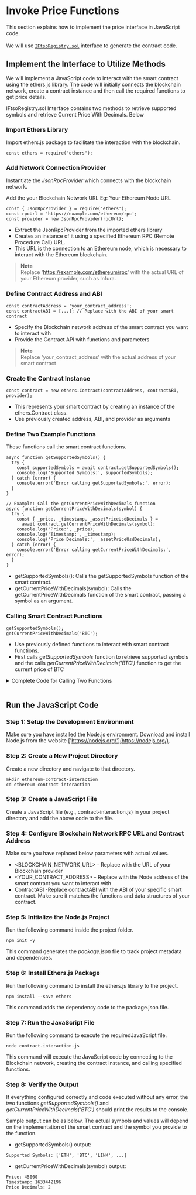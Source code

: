 # Invoke Price Functions

This section explains how to implement the price interface in JavaScript code.
<br><br>
We will use [`IFtsoRegistry.sol`](#IFtsoRegistry.sol) interface to generate the contract code.

## Implement the Interface to Utilize Methods
We will implement a JavaScript code to interact with the smart contract using the ethers.js library. The code will initially connects the blockchain network, create a contract instance and then call the required functions to get price details.

IFtsoRegistry.sol Interface contains two methods to retrieve supported symbols and retrieve Current Price With Decimals.
Below

### Import Ethers Library
Import ethers.js package to facilitate the interaction with the blockchain.

```
const ethers = require("ethers");
```

### Add Network Connection Provider

Instantiate the *JsonRpcProvider* which connects with the blockchain network.

Add the your Blockchain Network URL Eg: Your Ethereum Node URL

```
const { JsonRpcProvider } = require('ethers');
const rpcUrl = 'https://example.com/ethereum/rpc';
const provider = new JsonRpcProvider(rpcUrl);
```
- Extract the JsonRpcProvider from the imported ethers library 
- Creates an instance of it using a specified Ethereum RPC (Remote Procedure Call) URL. 
- This URL is the connection to an Ethereum node, which is necessary to interact with the Ethereum blockchain. 


> **Note**  
>Replace 'https://example.com/ethereum/rpc' with the actual URL of your Ethereum provider, such as Infura.

### Define Contract Address and ABI
```
const contractAddress = 'your_contract_address';
const contractABI = [...]; // Replace with the ABI of your smart contract
```
- Specify the Blockchain network address of the smart contract you want to interact with
- Provide the Contract API with functions and parameters

> **Note**  
>Replace 'your_contract_address' with the actual address of your smart contract

### Create the Contract Instance
```
const contract = new ethers.Contract(contractAddress, contractABI, provider);
```
- This represents your smart contract by creating an instance of the ethers.Contract class.
- Use previously created address, ABI, and provider as arguments

### Define Two Example Functions 
These functions call the smart contract functions.
```
async function getSupportedSymbols() {
  try {
    const supportedSymbols = await contract.getSupportedSymbols();
    console.log('Supported Symbols:', supportedSymbols);
  } catch (error) {
    console.error('Error calling getSupportedSymbols:', error);
  }
}

// Example: Call the getCurrentPriceWithDecimals function
async function getCurrentPriceWithDecimals(symbol) {
  try {
    const { _price, _timestamp, _assetPriceUsdDecimals } =
      await contract.getCurrentPriceWithDecimals(symbol);
    console.log('Price:', _price);
    console.log('Timestamp:', _timestamp);
    console.log('Price Decimals:', _assetPriceUsdDecimals);
  } catch (error) {
    console.error('Error calling getCurrentPriceWithDecimals:', error);
  }
}
```
- getSupportedSymbols(): Calls the getSupportedSymbols function of the smart contract.
- getCurrentPriceWithDecimals(symbol): Calls the getCurrentPriceWithDecimals function of the smart contract, passing a symbol as an argument.

### Calling Smart Contract Functions
```
getSupportedSymbols();
getCurrentPriceWithDecimals('BTC');
```
- Use previously defined functions to interact with smart contract functions.
- First calls *getSupportedSymbols* function to retrieve supported symbols and the calls *getCurrentPriceWithDecimals('BTC')* function to get the current price of BTC

<details>
<summary>Complete Code for Calling Two Functions</summary>

```
const ethers = require('ethers');

// Replace 'your_rpc_url' with your Ethereum provider's URL (e.g., Infura)
//const provider = new ethers.JsonRpcProvider('your_rpc_url');
const { JsonRpcProvider } = require('ethers');
const rpcUrl = 'https://example.com/ethereum/rpc';

const provider = new JsonRpcProvider(rpcUrl);


// Replace 'contractAddress' with the address of the smart contract that implements the interface
const contractAddress = 'your_contract_address';

// Replace 'ABI' with the ABI of the smart contract
const contractABI = [
  // Function 1: getSupportedSymbols
  {
    constant: true,
    inputs: [],
    name: 'getSupportedSymbols',
    outputs: [{ name: '_supportedSymbols', type: 'string[]' }],
    type: 'function',
  },
  // Function 2: getCurrentPriceWithDecimals
  {
    constant: true,
    inputs: [{ name: '_symbol', type: 'string' }],
    name: 'getCurrentPriceWithDecimals',
    outputs: [
      { name: '_price', type: 'uint256' },
      { name: '_timestamp', type: 'uint256' },
      { name: '_assetPriceUsdDecimals', type: 'uint256' },
    ],
    type: 'function',
  },
];

// Create an ethers.js contract instance
const contract = new ethers.Contract(contractAddress, contractABI, provider);

// Example: Call the getSupportedSymbols function


// Example usage:
getSupportedSymbols();
getCurrentPriceWithDecimals('BTC');

```
</details>
<br>

## Run the JavaScript Code

### Step 1: Setup the Development Environment
Make sure you have installed the Node.js environment. Download and install Node.js from the website ['https://nodejs.org/'](https://nodejs.org/).

### Step 2: Create a New Project Directory
Create a new directory and navigate to that directory.
```
mkdir ethereum-contract-interaction
cd ethereum-contract-interaction
```
### Step 3: Create a JavaScript File
Create a JavaScript file (e.g., contract-interaction.js) in your project directory and add the above code to the file.

### Step 4: Configure Blockchain Network RPC URL and Contract Address
Make sure you have replaced below parameters with actual values.
- <BLOCKCHAIN_NETWORK_URL> - Replace with the URL of your Blockchain provider 
- <YOUR_CONTRACT_ADDRESS> - Replace with the Node address of the smart contract you want to interact with
- ContractABI -Replace contractABI with the ABI of your specific smart contract. Make sure it matches the functions and data structures of your contract.

### Step 5: Initialize the Node.js Project
Run the following command inside the project folder.
```
npm init -y
```
This command generates the *package.json* file to track project metadata and dependencies.

### Step 6: Install Ethers.js Package
Run the following command to install the ethers.js library to the project.
```
npm install --save ethers
```
This command adds the dependency code to the package.json file.

### Step 7: Run the JavaScript File
Run the following command to execute the requiredJavaScript file.
```
node contract-interaction.js
```
This command will execute the JavaScript code by connecting to the Blockchain network, creating the contract instance, and calling specified functions.

### Step 8: Verify the Output
If everything configured correctly and code executed without any error, the two functions *getSupportedSymbols()* and *getCurrentPriceWithDecimals('BTC')* should print the results to the console.

Sample output can be as below. The actual symbols and values will depend on the implementation of the smart contract and the symbol you provide to the function.
- getSupportedSymbols() output:
```
Supported Symbols: ['ETH', 'BTC', 'LINK', ...]
```

- getCurrentPriceWithDecimals(symbol) output:
```
Price: 45000
Timestamp: 1633442196
Price Decimals: 2
```



